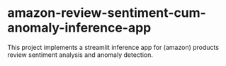 # amazon-review-sentiment-cum-anomaly-inference-app
This project implements a streamlit inference app for (amazon) products review sentiment analysis and anomaly detection.
